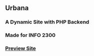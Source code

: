 ## Urbana
### A Dynamic Site with PHP Backend
### Made for INFO 2300
### [Preview Site](https://rocky-chamber-63590.herokuapp.com/)
